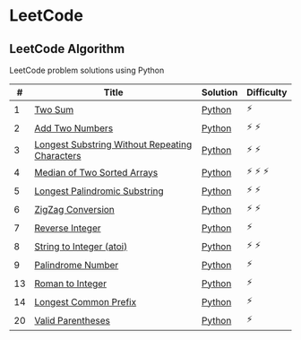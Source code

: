 # LeetCode

## LeetCode Algorithm

LeetCode problem solutions using Python

| #  | Title                                                                                                                           | Solution                                                           | Difficulty        |
|----|---------------------------------------------------------------------------------------------------------------------------------|--------------------------------------------------------------------|-------------------|
| 1  | [Two Sum](https://leetcode.com/problems/two-sum/)                                                                               | [Python](./Algorithms/two_sum.py)                                  | :zap:             |
| 2  | [Add Two Numbers](https://leetcode.com/problems/add-two-numbers/)                                                               | [Python](./Algorithms/add_two_numbers.py)                          | :zap: :zap:       |
| 3  | [Longest Substring Without Repeating Characters](https://leetcode.com/problems/longest-substring-without-repeating-characters/) | [Python](./Algorithms/longest_substring_without_repeating_char.py) | :zap: :zap:       |
| 4  | [Median of Two Sorted Arrays](https://leetcode.com/problems/median-of-two-sorted-arrays/)                                       | [Python](./Algorithms/median_of_two_array.py)                      | :zap: :zap: :zap: |
| 5  | [Longest Palindromic Substring](https://leetcode.com/problems/longest-palindromic-substring/)                                   | [Python](./Algorithms/longest_palindrome_substring.py)             | :zap: :zap:       |
| 6  | [ZigZag Conversion](https://leetcode.com/problems/zigzag-conversion/)                                                           | [Python](./Algorithms/zigzag_conversion.py)                        | :zap: :zap:       |
| 7  | [Reverse Integer](https://leetcode.com/problems/reverse-integer/)                                                               | [Python](./Algorithms/reverse_integer.py)                          | :zap:             |
| 8  | [String to Integer (atoi)](https://leetcode.com/problems/string-to-integer-atoi/)                                               | [Python](./Algorithms/string_to_integer.py)                        | :zap: :zap:       |
| 9  | [Palindrome Number](https://leetcode.com/problems/palindrome-number/)                                                           | [Python](./Algorithms/palindrome_number.py)                        | :zap:             |
| 13 | [Roman to Integer](https://leetcode.com/problems/roman-to-integer/)                                                             | [Python](./Algorithms/roman_to_integer.py)                         | :zap:             |
| 14 | [Longest Common Prefix](https://leetcode.com/problems/longest-common-prefix/)                                                   | [Python](./Algorithms/longest_common_prefix.py)                    | :zap:             |
| 20 | [Valid Parentheses](https://leetcode.com/problems/valid-parentheses/)                                                           | [Python](./Algorithms/valid_parentheses.py)                        | :zap:             |
